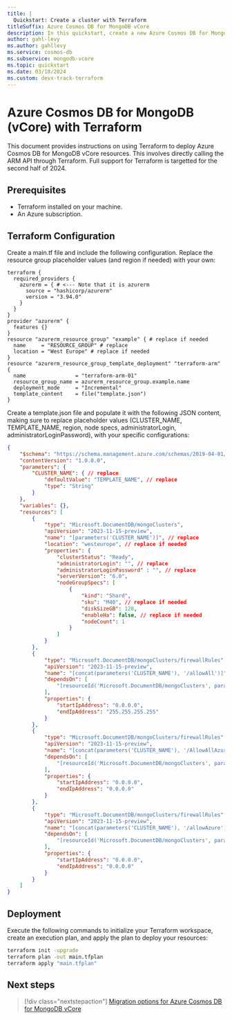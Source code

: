 ```yaml
---
title: |
  Quickstart: Create a cluster with Terraform
titleSuffix: Azure Cosmos DB for MongoDB vCore
description: In this quickstart, create a new Azure Cosmos DB for MongoDB vCore cluster to store databases, collections, and documents by using Terraform.
author: gahl-levy
ms.author: gahllevy
ms.service: cosmos-db
ms.subservice: mongodb-vcore
ms.topic: quickstart
ms.date: 03/18/2024
ms.custom: devx-track-terraform
---
```


# Azure Cosmos DB for MongoDB (vCore) with Terraform
This document provides instructions on using Terraform to deploy Azure Cosmos DB for MongoDB vCore resources. This involves directly calling the ARM API through Terraform. Full support for Terraform is targetted for the second half of 2024.

## Prerequisites
- Terraform installed on your machine.
- An Azure subscription.

## Terraform Configuration
Create a main.tf file and include the following configuration. Replace the resource group placeholder values (and region if needed) with your own:

```hcl
terraform {
  required_providers {
    azurerm = { # <--- Note that it is azurerm
      source = "hashicorp/azurerm"
      version = "3.94.0"
    }
  }
}
provider "azurerm" {
  features {}
}
resource "azurerm_resource_group" "example" { # replace if needed
  name     = "RESOURCE_GROUP" # replace
  location = "West Europe" # replace if needed
}
resource "azurerm_resource_group_template_deployment" "terraform-arm" {
  name                = "terraform-arm-01"
  resource_group_name = azurerm_resource_group.example.name
  deployment_mode     = "Incremental"
  template_content    = file("template.json") 
}
```

Create a template.json file and populate it with the following JSON content, making sure to replace placeholder values (CLUSTER_NAME, TEMPLATE_NAME, region, node specs, administratorLogin, administratorLoginPassword), with your specific configurations:

```json
{
    "$schema": "https://schema.management.azure.com/schemas/2019-04-01/deploymentTemplate.json#",
    "contentVersion": "1.0.0.0",
    "parameters": {
        "CLUSTER_NAME": { // replace
            "defaultValue": "TEMPLATE_NAME", // replace
            "type": "String"
        }
    },
    "variables": {},
    "resources": [
        {
            "type": "Microsoft.DocumentDB/mongoClusters",
            "apiVersion": "2023-11-15-preview",
            "name": "[parameters('CLUSTER_NAME')]", // replace
            "location": "westeurope", // replace if needed
            "properties": {
                "clusterStatus": "Ready",
                "administratorLogin": "", // replace
                "administratorLoginPassword" : "", // replace
                "serverVersion": "6.0",
                "nodeGroupSpecs": [
                    {
                        "kind": "Shard",
                        "sku": "M40", // replace if needed
                        "diskSizeGB": 128,
                        "enableHa": false, // replace if needed
                        "nodeCount": 1
                    }
                ]
            }
        },
        {
            "type": "Microsoft.DocumentDB/mongoClusters/firewallRules",
            "apiVersion": "2023-11-15-preview",
            "name": "[concat(parameters('CLUSTER_NAME'), '/allowAll')]", // replace
            "dependsOn": [
                "[resourceId('Microsoft.DocumentDB/mongoClusters', parameters('CLUSTER_NAME'))]" // replace
            ],
            "properties": {
                "startIpAddress": "0.0.0.0",
                "endIpAddress": "255.255.255.255"
            }
        },
        {
            "type": "Microsoft.DocumentDB/mongoClusters/firewallRules",
            "apiVersion": "2023-11-15-preview",
            "name": "[concat(parameters('CLUSTER_NAME'), '/AllowAllAzureServicesAndResourcesWithinAzureIps_2023-12-6_17-3-22')]", // replace
            "dependsOn": [
                "[resourceId('Microsoft.DocumentDB/mongoClusters', parameters('CLUSTER_NAME'))]" // replace
            ],
            "properties": {
                "startIpAddress": "0.0.0.0",
                "endIpAddress": "0.0.0.0"
            }
        },
        {
            "type": "Microsoft.DocumentDB/mongoClusters/firewallRules",
            "apiVersion": "2023-11-15-preview",
            "name": "[concat(parameters('CLUSTER_NAME'), '/allowAzure')]", // replace
            "dependsOn": [
                "[resourceId('Microsoft.DocumentDB/mongoClusters', parameters('CLUSTER_NAME'))]" // replace
            ],
            "properties": {
                "startIpAddress": "0.0.0.0",
                "endIpAddress": "0.0.0.0"
            }
        }
    ]
}
```

## Deployment
Execute the following commands to initialize your Terraform workspace, create an execution plan, and apply the plan to deploy your resources:

```bash
terraform init -upgrade
terraform plan -out main.tfplan
terraform apply "main.tfplan"
```


## Next steps

> [!div class="nextstepaction"]
> [Migration options for Azure Cosmos DB for MongoDB vCore](migration-options.md)
